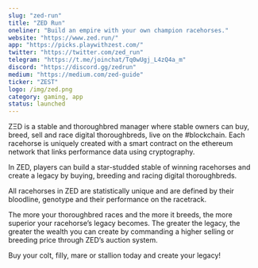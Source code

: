 ```yaml
---
slug: "zed-run"
title: "ZED Run"
oneliner: "Build an empire with your own champion racehorses."
website: "https://www.zed.run/"
app: "https://picks.playwithzest.com/"
twitter: "https://twitter.com/zed_run"
telegram: "https://t.me/joinchat/Tq0wUgj_L4zQ4a_m"
discord: "https://discord.gg/zedrun"
medium: "https://medium.com/zed-guide"
ticker: "ZEST"
logo: /img/zed.png
category: gaming, app
status: launched
---
```


ZΞD is a stable and thoroughbred manager where stable owners can buy, breed, sell and race digital thoroughbreds, live on the #blockchain. Each racehorse is uniquely created with a smart contract on the ethereum network that links performance data using cryptography.

In ZED, players can build a star-studded stable of winning racehorses and create a legacy by buying, breeding and racing digital thoroughbreds.

All racehorses in ZED are statistically unique and are defined by their bloodline, genotype and their performance on the racetrack.

The more your thoroughbred races and the more it breeds, the more superior your racehorse’s legacy becomes. The greater the legacy, the greater the wealth you can create by commanding a higher selling or breeding price through ZED’s auction system.

Buy your colt, filly, mare or stallion today and create your legacy!
